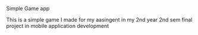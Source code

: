 Simple Game app

This is a simple game I made for my aasingent in my 2nd year 2nd sem final project in mobile application development 
